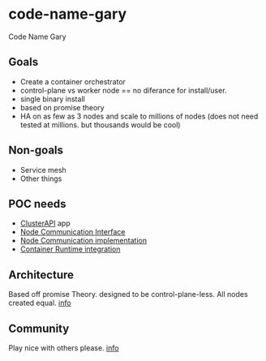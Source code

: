 # code-name-gary
Code Name Gary

## Goals
 * Create a container orchestrator
 * control-plane vs worker node == no diferance for install/user.
 * single binary install
 * based on promise theory
 * HA on as few as 3 nodes and scale to millions of nodes (does not need tested at millions. but thousands would be cool)


## Non-goals
 * Service mesh
 * Other things 


## POC needs
 * [ClusterAPI](docs/cluster_api.md) app 
 * [Node Communication Interface](docs/nci.md)
 * [Node Communication implementation](docs/nanomsg.md)
 * [Container Runtime integration](docs/cri.md)

## Architecture

Based off promise Theory. designed to be control-plane-less. All nodes created equal. [info](docs/architecture.md)

## Community
Play nice with others please. [info](docs/community.md)

 
